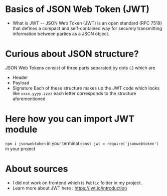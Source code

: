 # Basics of JSON Web Token (JWT)
* What is JWT
-- JSON Web Token (JWT) is an open standard (RFC 7519) that defines a compact and self-contained way for securely transmitting information between parties as a JSON object.
# Curious about JSON structure?
 JSON Web Tokens consist of three parts separated by dots (.) which are
 * Header
 * Payload
 * Signature
Each of these structure makes up the JWT code which looks like ``` xxxx.yyyy.zzzz ``` each letter corresponds to the structure aforementioned
# Here how you can import JWT module
``` npm i jsonwebtoken ``` in your terminal
``` const jwt = require('jsonwebtoken') ``` in your project 
# About sources
* I did not work on frontend which is `Public` folder in my project.
* Learn more about JWT here :
  https://jwt.io/introduction
